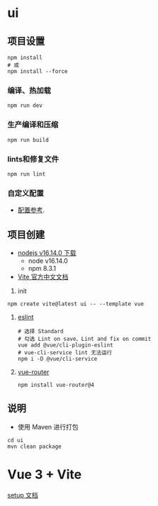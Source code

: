 # ui

## 项目设置

```
npm install
# 或
npm install --force
```

### 编译、热加载

```
npm run dev
```

### 生产编译和压缩

```
npm run build
```

### lints和修复文件

```
npm run lint
```

### 自定义配置

- [配置参考](https://cli.vuejs.org/zh/config/index.html).

## 项目创建

- [nodejs v16.14.0 下载](https://nodejs.org/dist/v16.14.0/)
    - node v16.14.0
    - npm 8.3.1
- [Vite 官方中文文档](https://cn.vitejs.dev/guide/)

1. init

```shell
npm create vite@latest ui -- --template vue
```

1. [eslint](https://eslint.vuejs.org/user-guide/#installation)
    ```
    # 选择 Standard
    # 勾选 Lint on save、Lint and fix on commit
    vue add @vue/cli-plugin-eslint
    # vue-cli-service lint 无法运行
    npm i -D @vue/cli-service
    ```

1. [vue-router](https://router.vuejs.org/installation.html)
    ```
    npm install vue-router@4
    ```

## 说明

- 使用 Maven 进行打包

```shell
cd ui
mvn clean package
```

# Vue 3 + Vite

[setup 文档](https://v3.vuejs.org/api/sfc-script-setup.html#sfc-script-setup)
